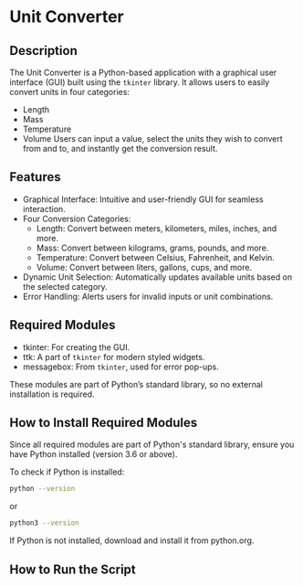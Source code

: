 # Unit Converter
## Description
The Unit Converter is a Python-based application with a graphical user interface (GUI) built using the `tkinter` library. It allows users to easily convert units in four categories:

- Length
- Mass
- Temperature
- Volume
Users can input a value, select the units they wish to convert from and to, and instantly get the conversion result.

## Features
- Graphical Interface: Intuitive and user-friendly GUI for seamless interaction.
- Four Conversion Categories:
     - Length: Convert between meters, kilometers, miles, inches, and more.
     - Mass: Convert between kilograms, grams, pounds, and more.
     - Temperature: Convert between Celsius, Fahrenheit, and Kelvin.
     - Volume: Convert between liters, gallons, cups, and more.
- Dynamic Unit Selection: Automatically updates available units based on the selected category.
- Error Handling: Alerts users for invalid inputs or unit combinations.

## Required Modules
- tkinter: For creating the GUI.
- ttk: A part of `tkinter` for modern styled widgets.
- messagebox: From `tkinter`, used for error pop-ups.

These modules are part of Python’s standard library, so no external installation is required.

## How to Install Required Modules
Since all required modules are part of Python's standard library, ensure you have Python installed (version 3.6 or above).

To check if Python is installed:
```bash
python --version
```
or

```bash
python3 --version
```
If Python is not installed, download and install it from python.org.

## How to Run the Script



